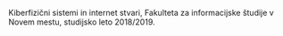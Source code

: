 Kiberfizični sistemi in internet stvari, Fakulteta za informacijske študije v Novem mestu, studijsko leto 2018/2019.